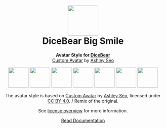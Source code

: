 <h1 align="center"><img src="https://dicebear.com/logo-readme.svg" width="96" /> <br />DiceBear Big Smile</h1>
<p align="center">
  <strong>Avatar Style for <a href="https://dicebear.com/">DiceBear</a></strong><br />
  <a href="https://www.figma.com/community/file/881358461963645496">Custom Avatar</a> by <a href="http://www.ashleyseo.com/">Ashley Seo</a>
</p>

<p align="center">
  <img src="https://api.dicebear.com/6.x/big-smile/svg?seed=Mimi" width="64" />
  <img src="https://api.dicebear.com/6.x/big-smile/svg?seed=Sasha" width="64" />
  <img src="https://api.dicebear.com/6.x/big-smile/svg?seed=Lilly" width="64" />
  <img src="https://api.dicebear.com/6.x/big-smile/svg?seed=Tigger" width="64" />
  <img src="https://api.dicebear.com/6.x/big-smile/svg?seed=Bella" width="64" />
  <img src="https://api.dicebear.com/6.x/big-smile/svg?seed=Zoe" width="64" />
  <img src="https://api.dicebear.com/6.x/big-smile/svg?seed=Kitty" width="64" />
</p>

<p align="center">
  The avatar style is based on <a href="https://www.figma.com/community/file/881358461963645496">Custom Avatar</a> by
  <a href="http://www.ashleyseo.com/">Ashley Seo</a>, licensed under
  <a href="https://creativecommons.org/licenses/by/4.0/">CC BY 4.0</a>. / Remix of the original.
</p>
<p align="center">
  See <a href="https://dicebear.com/licenses">license overview</a> for more information.
</p>

<p align="center">
  <a href="https://dicebear.com/styles/big-smile">
    Read Documentation
  </a>
</p>
